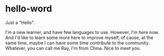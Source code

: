 # hello-word
Just a "Hello".

I'm a new learner, and have few languages to use.
However, I'm here now. And I'd like to learn some more here to improve myself, of cause, at the same time, maybe I can have some time contribute to the community.
Whatever, you can call me Ray, I'm from China. Nice to meet you.
